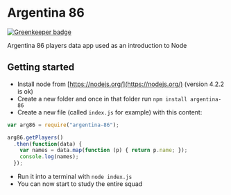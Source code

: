 # Argentina 86

[![Greenkeeper badge](https://badges.greenkeeper.io/nescalante/argentina-86.svg)](https://greenkeeper.io/)

Argentina 86 players data app used as an introduction to Node

## Getting started

- Install node from [https://nodejs.org/](https://nodejs.org/) (version 4.2.2 is ok)
- Create a new folder and once in that folder run `npm install argentina-86`
- Create a new file (called `index.js` for example) with this content:

```js
var arg86 = require("argentina-86");

arg86.getPlayers()
  .then(function(data) {
    var names = data.map(function (p) { return p.name; });
    console.log(names);
  });
```

- Run it into a terminal with `node index.js`
- You can now start to study the entire squad
